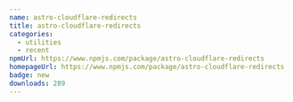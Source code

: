 ```yaml
---
name: astro-cloudflare-redirects
title: astro-cloudflare-redirects
categories:
  - utilities
  - recent
npmUrl: https://www.npmjs.com/package/astro-cloudflare-redirects
homepageUrl: https://www.npmjs.com/package/astro-cloudflare-redirects
badge: new
downloads: 289
---
```

